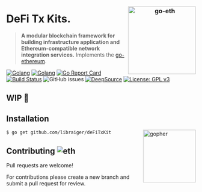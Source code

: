 
<h3 align="center">
  <img align="right" src="https://user-images.githubusercontent.com/37617738/128595261-94098f32-9236-4151-a73a-f0f8e7e481e5.png" alt="go-eth" height="180" />
</h3>

# DeFi Tx Kits.

> **A modular blockchain framework for building infrastructure application and Ethereum-compatible network integration services.** Implements the [go-ethereum](https://github.com/ethereum/go-ethereum).

[![Golang](https://img.shields.io/badge/-EVM%20compatible-555555?style=flat&logo=Ethereum)](https://ethereum.org/en/developers/docs/evm/)
[![Golang](https://badges.aleen42.com/src/golang.svg)](https://golang.org/)
[![Go Report Card](https://goreportcard.com/badge/github.com/libraiger/defi-tx-kit)](https://goreportcard.com/report/github.com/libraiger/defi-tx-kit)
[![Build Status](https://travis-ci.com/libraiger/defi-tx-kit.svg?branch=main)](https://travis-ci.com/libraiger/defi-tx-kit)
![GitHub issues](https://img.shields.io/github/issues/libraiger/defi-tx-kit)
[![DeepSource](https://deepsource.io/gh/libraiger/defi-tx-kit.svg/?label=active+issues)](https://deepsource.io/gh/libraiger/defi-tx-kit/?ref=repository-badge)
[![License: GPL v3](https://img.shields.io/badge/License-GPLv3-blue.svg)](https://github.com/libraiger/defi-tx-kit/blob/main/LICENSE)

## WIP 🚧

## Installation

<img  align="right" src="https://user-images.githubusercontent.com/37617738/120122855-b1cb0800-c1d5-11eb-9502-8d64bb275337.png" height="140" alt="gopher" />

```console
$ go get github.com/libraiger/deFiTxKit
```

## Contributing ![eth](https://user-images.githubusercontent.com/37617738/120125730-1d1bd680-c1e4-11eb-83ad-45664245cae9.png)

Pull requests are welcome!

For contributions please create a new branch and submit a pull request for review.
